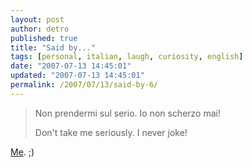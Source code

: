 ```yaml
---
layout: post
author: detro
published: true
title: "Said by..."
tags: [personal, italian, laugh, curiosity, english]
date: "2007-07-13 14:45:01"
updated: "2007-07-13 14:45:01"
permalink: /2007/07/13/said-by-6/
---
```


<blockquote>
Non prendermi sul serio. Io non scherzo mai!

Don't take me seriously. I never joke!
</blockquote>

<a href="http://www.detronizator.org/">Me</a>. ;) 


